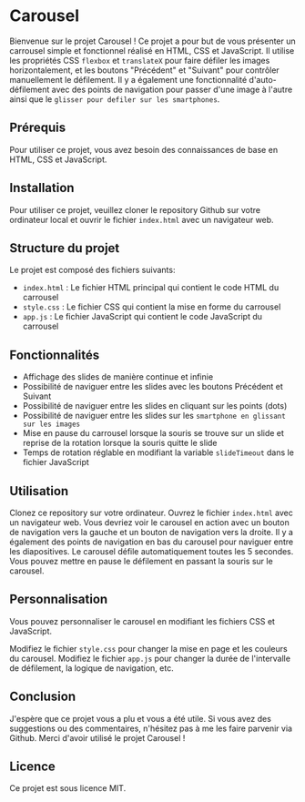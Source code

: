# Carousel

Bienvenue sur le projet Carousel ! Ce projet a pour but de vous présenter un carrousel simple et fonctionnel réalisé en HTML, CSS et JavaScript. Il utilise les propriétés CSS `flexbox` et `translateX` pour faire défiler les images horizontalement, et les boutons "Précédent" et "Suivant" pour contrôler manuellement le défilement. Il y a également une fonctionnalité d'auto-défilement avec des points de navigation pour passer d'une image à l'autre ainsi que le `glisser pour defiler sur les smartphones`.

## Prérequis

Pour utiliser ce projet, vous avez besoin des connaissances de base en HTML, CSS et JavaScript.

## Installation

Pour utiliser ce projet, veuillez cloner le repository Github sur votre ordinateur local et ouvrir le fichier `index.html` avec un navigateur web.

## Structure du projet

Le projet est composé des fichiers suivants:

- `index.html` : Le fichier HTML principal qui contient le code HTML du carrousel
- `style.css` : Le fichier CSS qui contient la mise en forme du carrousel
- `app.js` : Le fichier JavaScript qui contient le code JavaScript du carrousel

## Fonctionnalités

- Affichage des slides de manière continue et infinie
- Possibilité de naviguer entre les slides avec les boutons Précédent et Suivant
- Possibilité de naviguer entre les slides en cliquant sur les points (dots)
- Possibilité de naviguer entre les slides sur les `smartphone en glissant sur les images`
- Mise en pause du carrousel lorsque la souris se trouve sur un slide et reprise de la rotation lorsque la souris quitte le slide
- Temps de rotation réglable en modifiant la variable `slideTimeout` dans le fichier JavaScript

## Utilisation

Clonez ce repository sur votre ordinateur.
Ouvrez le fichier `index.html` avec un navigateur web.
Vous devriez voir le carousel en action avec un bouton de navigation vers la gauche et un bouton de navigation vers la droite.
Il y a également des points de navigation en bas du carousel pour naviguer entre les diapositives.
Le carousel défile automatiquement toutes les 5 secondes. Vous pouvez mettre en pause le défilement en passant la souris sur le carousel.

## Personnalisation

Vous pouvez personnaliser le carousel en modifiant les fichiers CSS et JavaScript.

Modifiez le fichier `style.css` pour changer la mise en page et les couleurs du carousel.
Modifiez le fichier `app.js` pour changer la durée de l'intervalle de défilement, la logique de navigation, etc.

## Conclusion

J'espère que ce projet vous a plu et vous a été utile. Si vous avez des suggestions ou des commentaires, n'hésitez pas à me les faire parvenir via Github. Merci d'avoir utilisé le projet Carousel !

## Licence

Ce projet est sous licence MIT.
